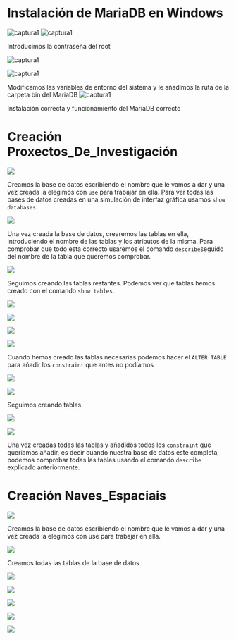 # Instalación de MariaDB en Windows
![captura1](images/Screenshot_1.png)
![captura1](images/Screenshot_2.png)

Introducimos la contraseña del root

![captura1](images/Screenshot_3.png)

![captura1](images/Screenshot_4.png)

Modificamos las variables de entorno del sistema y le añadimos la ruta de la carpeta bin del MariaDB
![captura1](images/Screenshot_5.png)

Instalación correcta y funcionamiento del MariaDB correcto


# Creación Proxectos_De_Investigación

![](images/Screenshot_6.png)

Creamos la base de datos escribiendo el nombre que le vamos a dar y una vez creada la elegimos con ```use``` para trabajar en ella. Para ver todas las bases de datos creadas en una simulación de interfaz gráfica usamos ```show databases```.


![](images/Screenshot_7.png)

Una vez creada la base de datos, crearemos las tablas en ella, introduciendo el nombre de las tablas y los atributos de la misma. Para comprobar que todo esta correcto usaremos el comando ```describe```seguido del nombre de la tabla que queremos comprobar.

![](images/Screenshot_8.png)

Seguimos creando las tablas restantes. 
Podemos ver que tablas hemos creado con el comando ```show tables```.


![](images/Screenshot_9.png)

![](images/Screenshot_10.png)

![](images/Screenshot_11.png)

![](images/Screenshot_12.png)

Cuando hemos creado las tablas necesarias podemos hacer el ```ALTER TABLE``` para añadir los ```constraint``` que antes no podíamos


![](images/Screenshot_13.png)

![](images/Screenshot_14.png)

Seguimos creando tablas

![](images/Screenshot_15.png)

![](images/Screenshot_16.png)

Una vez creadas todas las tablas y añadidos todos los ```constraint``` que queríamos añadir, es decir cuando nuestra base de datos este completa, podemos comprobar todas las tablas usando el comando ```describe``` explicado anteriormente.



# Creación Naves_Espaciais
![](images/Screenshot_17.png)

Creamos la base de datos escribiendo el nombre que le vamos a dar y una vez creada la elegimos con use para trabajar en ella.

![](images/Screenshot_18.png)

Creamos todas las tablas de la base de datos

![](images/Screenshot_19.png)

![](images/Screenshot_20.png)

![](images/Screenshot_21.png)

![](images/Screenshot_22.png)

![](images/Screenshot_23.png)



